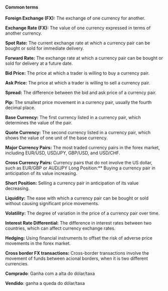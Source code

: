 #### Common terms
**Foreign Exchange (FX):** The exchange of one currency for another.

**Exchange Rate (FX):** The value of one currency expressed in terms of another currency.

**Spot Rate:** The current exchange rate at which a currency pair can be bought or sold for immediate delivery.

**Forward Rate:** The exchange rate at which a currency pair can be bought or sold for delivery at a future date.

**Bid Price:** The price at which a trader is willing to buy a currency pair.

**Ask Price:** The price at which a trader is willing to sell a currency pair.

**Spread:** The difference between the bid and ask price of a currency pair.

**Pip:** The smallest price movement in a currency pair, usually the fourth decimal place.

**Base Currency:** The first currency listed in a currency pair, which determines the value of the pair.

**Quote Currency:** The second currency listed in a currency pair, which shows the value of one unit of the base currency.

**Major Currency Pairs:** The most traded currency pairs in the forex market, including EUR/USD, USD/JPY, GBP/USD, and USD/CHF.

**Cross Currency Pairs:** Currency pairs that do not involve the US dollar, such as EUR/GBP or AUD/JPY Long Position:** Buying a currency pair in anticipation of its value increasing.

**Short Position:** Selling a currency pair in anticipation of its value decreasing.

**Liquidity:** The ease with which a currency pair can be bought or sold without causing significant price movements.

**Volatility:** The degree of variation in the price of a currency pair over time.

**Interest Rate Differential:** The difference in interest rates between two countries, which can affect currency exchange rates.

**Hedging:** Using financial instruments to offset the risk of adverse price movements in the forex market.

**Cross border FX transactions:** Cross-border transactions involve the movement of funds between acional borders, when it is two different currencies.

**Comprado**: Ganha com a alta do dólar/taxa

**Vendido**: ganha a queda do dólar/taxa